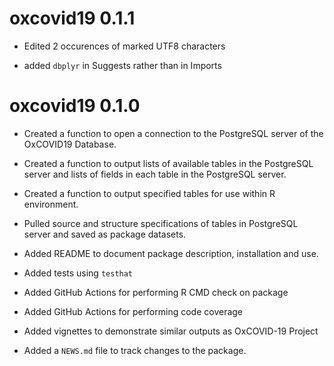 # oxcovid19 0.1.1

* Edited 2 occurences of marked UTF8 characters

* added `dbplyr` in Suggests rather than in Imports


# oxcovid19 0.1.0

* Created a function to open a connection to the PostgreSQL server of the OxCOVID19 Database.

* Created a function to output lists of available tables in the PostgreSQL server and lists of fields in each table in the PostgreSQL server.

* Created a function to output specified tables for use within R environment.

* Pulled source and structure specifications of tables in PostgreSQL server and saved as package datasets.

* Added README to document package description, installation and use.

* Added tests using `testhat`

* Added GitHub Actions for performing R CMD check on package

* Added GitHub Actions for performing code coverage

* Added vignettes to demonstrate similar outputs as OxCOVID-19 Project

* Added a `NEWS.md` file to track changes to the package.

